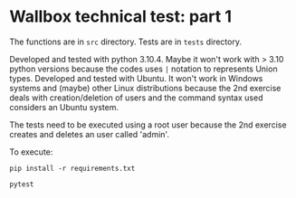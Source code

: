 # Wallbox technical test: part 1

The functions are in `src` directory.
Tests are in `tests` directory.

Developed and tested with python 3.10.4. Maybe it won't work with > 3.10 python versions because the codes uses `|` notation to represents Union types.
Developed and tested with Ubuntu. It won't work in Windows systems and (maybe) other Linux distributions because the 2nd exercise deals with creation/deletion of users and
the command syntax used considers an Ubuntu system.

The tests need to be executed using a root user because the 2nd exercise creates and deletes an user called 'admin'.

To execute:

`pip install -r requirements.txt`

`pytest`
